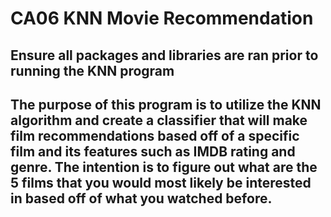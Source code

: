 # CA06 KNN Movie Recommendation
## Ensure all packages and libraries are ran prior to running the KNN program 
## The purpose of this program is to utilize the KNN algorithm and create a classifier that will make film recommendations based off of a specific film and its features such as IMDB rating and genre. The intention is to figure out what are the 5 films that you would most likely be interested in based off of what you watched before. 

